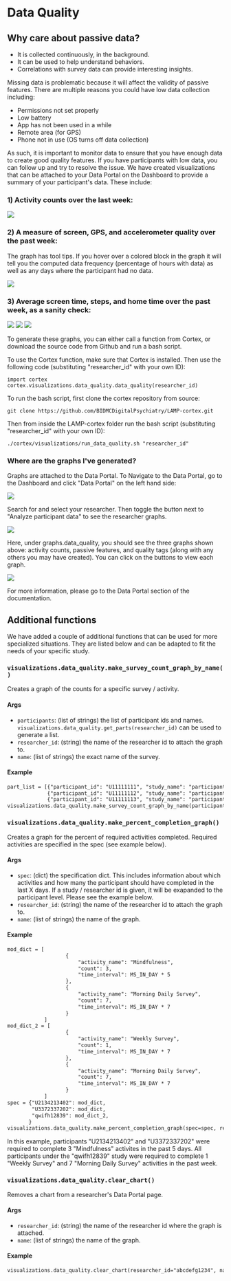 # Data Quality

## Why care about passive data?

- It is collected continuously, in the background.
- It can be used to help understand behaviors.
- Correlations with survey data can provide interesting insights. 

Missing data is problematic because it will affect the validity of passive features. There are multiple reasons you could have low data collection including:
- Permissions not set properly
- Low battery
- App has not been used in a while
- Remote area (for GPS)
- Phone not in use (OS turns off data collection)

As such, it is important to monitor data to ensure that you have enough data to create good quality features. If you have participants with low data, you can follow up and try to resolve the issue. We have created visualizations that can be attached to your Data Portal on the Dashboard to provide a summary of your participant's data. These include:

### 1) Activity counts over the last week:

![](assets/activities_qual_viz.png)

### 2) A measure of screen, GPS, and accelerometer quality over the past week:
The graph has tool tips. If you hover over a colored block in the graph it will tell you the computed data frequency (percentage of hours with data) as well as any days where the participant had no data.

![](assets/tags_qual_viz.png)

### 3) Average screen time, steps, and home time over the past week, as a sanity check:

![](assets/hometime_qual_viz.png)
![](assets/screen_dur_qual_viz.png)
![](assets/steps_qual_viz.png)

To generate these graphs, you can either call a function from Cortex, or download the source code from Github and run a bash script.

To use the Cortex function, make sure that Cortex is installed. Then use the following code (substituting "researcher_id" with your own ID):
```
import cortex
cortex.visualizations.data_quality.data_quality(researcher_id)
```

To run the bash script, first clone the cortex repository from source:
```
git clone https://github.com/BIDMCDigitalPsychiatry/LAMP-cortex.git
```
Then from inside the LAMP-cortex folder run the bash script (substituting "researcher_id" with your own ID):
```
./cortex/visualizations/run_data_quality.sh "researcher_id"
```

### Where are the graphs I've generated?
Graphs are attached to the Data Portal. To Navigate to the Data Portal, go to the Dashboard and click "Data Portal" on the left hand side:

![](assets/data_portal_viz0.png)

Search for and select your researcher. Then toggle the button next to "Analyze participant data" to see the researcher graphs.

![](assets/data_portal_viz1.png)

Here, under graphs.data_quality, you should see the three graphs shown above: activity counts, passive features, and quality tags (along with any others you may have created). You can click on the buttons to view each graph.

![](assets/data_portal_viz2.png)

For more information, please go to the Data Portal section of the documentation.

## Additional functions
We have added a couple of additional functions that can be used for more specialized situations. They are listed below and can be adapted to fit the needs of your specific study.

### `visualizations.data_quality.make_survey_count_graph_by_name()`
Creates a graph of the counts for a specific survey / activity.

#### Args

- `participants`: (list of strings) the list of participant ids and names. `visualizations.data_quality.get_parts(researcher_id)` can be used to generate a list.
- `researcher_id`: (string) the name of the researcher id to attach the graph to.
- `name`: (list of strings) the exact name of the survey.

#### Example

```markdown
part_list = [{"participant_id": "U11111111", "study_name": "participant1"},
             {"participant_id": "U11111112", "study_name": "participant2"},
             {"participant_id": "U11111113", "study_name": "participant3"},]
visualizations.data_quality.make_survey_count_graph_by_name(participants=part_list, researcher_id="abcdefg1234", name="Morning Daily Survey")
```

### `visualizations.data_quality.make_percent_completion_graph()`
Creates a graph for the percent of required activities completed. Required activities are specified in the spec (see example below).

#### Args
- `spec`: (dict) the specification dict. This includes information about which activities and how many the participant should have completed in the last X days. If a study / researcher id is given, it will be exapanded to the participant level. Please see the example below.
- `researcher_id`: (string) the name of the researcher id to attach the graph to.
- `name`: (list of strings) the name of the graph.

#### Example

```markdown
mod_dict = [
                   {
                       "activity_name": "Mindfulness",
                       "count": 3,
                       "time_interval": MS_IN_DAY * 5
                   },
                   {
                       "activity_name": "Morning Daily Survey",
                       "count": 7,
                       "time_interval": MS_IN_DAY * 7
                   }
            ]
mod_dict_2 = [
                   {
                       "activity_name": "Weekly Survey",
                       "count": 1,
                       "time_interval": MS_IN_DAY * 7
                   },
                   {
                       "activity_name": "Morning Daily Survey",
                       "count": 7,
                       "time_interval": MS_IN_DAY * 7
                   }
            ]
spec = {"U2134213402": mod_dict,
        "U3372337202": mod_dict,
        "qwifh12839": mod_dict_2,
       }
visualizations.data_quality.make_percent_completion_graph(spec=spec, researcher_id="abcdefg1234", name="activity_completion")
```
In this example, participants "U2134213402" and "U3372337202" were required to complete 3 "Mindfulness" activites in the past 5 days. All participants under the "qwifh12839" study were required to complete 1 "Weekly Survey" and 7 "Morning Daily Survey" activities in the past week. 

### `visualizations.data_quality.clear_chart()`
Removes a chart from a researcher's Data Portal page.

#### Args

- `researcher_id`: (string) the name of the researcher id where the graph is attached.
- `name`: (list of strings) the name of the graph.

#### Example

```markdown
visualizations.data_quality.clear_chart(researcher_id="abcdefg1234", name="data_quality_graph")
```


